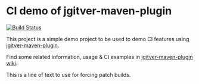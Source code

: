 # CI demo of jgitver-maven-plugin

[![Build Status](https://jenkins-controller.dev.abvprp.com/job/demo-ci/job/main/badge/icon)](https://jenkins-controller.dev.abvprp.com/job/demo-ci/)

This project is a simple demo project to be used to demo CI features using [jgitver-maven-plugin](https://github.com/jgitver/jgitver-maven-plugin).

Find some related information, usage & CI examples in [jgitver-maven-plugin wiki](https://github.com/jgitver/jgitver-maven-plugin/wiki).

This is a line of text to use for forcing patch builds.
